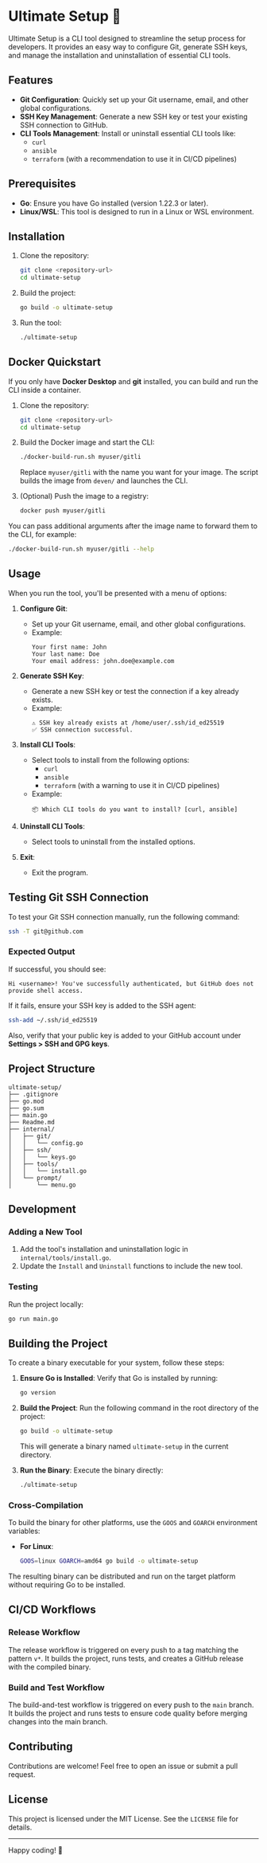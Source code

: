 # Ultimate Setup 🚀

Ultimate Setup is a CLI tool designed to streamline the setup process for developers. It provides an easy way to configure Git, generate SSH keys, and manage the installation and uninstallation of essential CLI tools.

## Features

- **Git Configuration**: Quickly set up your Git username, email, and other global configurations.
- **SSH Key Management**: Generate a new SSH key or test your existing SSH connection to GitHub.
- **CLI Tools Management**: Install or uninstall essential CLI tools like:
  - `curl`
  - `ansible`
  - `terraform` (with a recommendation to use it in CI/CD pipelines)

## Prerequisites

- **Go**: Ensure you have Go installed (version 1.22.3 or later).
- **Linux/WSL**: This tool is designed to run in a Linux or WSL environment.

## Installation

1. Clone the repository:
   ```bash
   git clone <repository-url>
   cd ultimate-setup
   ```

2. Build the project:
   ```bash
   go build -o ultimate-setup
   ```

3. Run the tool:
   ```bash
   ./ultimate-setup
   ```

## Docker Quickstart

If you only have **Docker Desktop** and **git** installed, you can build and run the CLI inside a container.

1. Clone the repository:
   ```bash
   git clone <repository-url>
   cd ultimate-setup
   ```

2. Build the Docker image and start the CLI:
   ```bash
   ./docker-build-run.sh myuser/gitli
   ```
   Replace `myuser/gitli` with the name you want for your image. The script builds the image from `deven/` and launches the CLI.

3. (Optional) Push the image to a registry:
   ```bash
   docker push myuser/gitli
   ```

You can pass additional arguments after the image name to forward them to the CLI, for example:
```bash
./docker-build-run.sh myuser/gitli --help
```

## Usage

When you run the tool, you'll be presented with a menu of options:

1. **Configure Git**:
   - Set up your Git username, email, and other global configurations.
   - Example:
     ```
     Your first name: John
     Your last name: Doe
     Your email address: john.doe@example.com
     ```

2. **Generate SSH Key**:
   - Generate a new SSH key or test the connection if a key already exists.
   - Example:
     ```
     ⚠️ SSH key already exists at /home/user/.ssh/id_ed25519
     ✅ SSH connection successful.
     ```

3. **Install CLI Tools**:
   - Select tools to install from the following options:
     - `curl`
     - `ansible`
     - `terraform` (with a warning to use it in CI/CD pipelines)
   - Example:
     ```
     📦 Which CLI tools do you want to install? [curl, ansible]
     ```

4. **Uninstall CLI Tools**:
   - Select tools to uninstall from the installed options.

5. **Exit**:
   - Exit the program.

## Testing Git SSH Connection

To test your Git SSH connection manually, run the following command:

```bash
ssh -T git@github.com
```

### Expected Output

If successful, you should see:

```
Hi <username>! You've successfully authenticated, but GitHub does not provide shell access.
```

If it fails, ensure your SSH key is added to the SSH agent:

```bash
ssh-add ~/.ssh/id_ed25519
```

Also, verify that your public key is added to your GitHub account under **Settings > SSH and GPG keys**.

## Project Structure

```
ultimate-setup/
├── .gitignore
├── go.mod
├── go.sum
├── main.go
├── Readme.md
├── internal/
│   ├── git/
│   │   └── config.go
│   ├── ssh/
│   │   └── keys.go
│   ├── tools/
│   │   └── install.go
│   └── prompt/
│       └── menu.go
```

## Development

### Adding a New Tool
1. Add the tool's installation and uninstallation logic in `internal/tools/install.go`.
2. Update the `Install` and `Uninstall` functions to include the new tool.

### Testing
Run the project locally:
```bash
go run main.go
```

## Building the Project

To create a binary executable for your system, follow these steps:

1. **Ensure Go is Installed**:
   Verify that Go is installed by running:
   ```bash
   go version
   ```

2. **Build the Project**:
   Run the following command in the root directory of the project:
   ```bash
   go build -o ultimate-setup
   ```
   This will generate a binary named `ultimate-setup` in the current directory.

3. **Run the Binary**:
   Execute the binary directly:
   ```bash
   ./ultimate-setup
   ```

### Cross-Compilation

To build the binary for other platforms, use the `GOOS` and `GOARCH` environment variables:

- **For Linux**:
  ```bash
  GOOS=linux GOARCH=amd64 go build -o ultimate-setup
  ```

The resulting binary can be distributed and run on the target platform without requiring Go to be installed.

## CI/CD Workflows

### Release Workflow
The release workflow is triggered on every push to a tag matching the pattern `v*`. It builds the project, runs tests, and creates a GitHub release with the compiled binary.

### Build and Test Workflow
The build-and-test workflow is triggered on every push to the `main` branch. It builds the project and runs tests to ensure code quality before merging changes into the main branch.

## Contributing

Contributions are welcome! Feel free to open an issue or submit a pull request.

## License

This project is licensed under the MIT License. See the `LICENSE` file for details.

---

Happy coding! 🎉